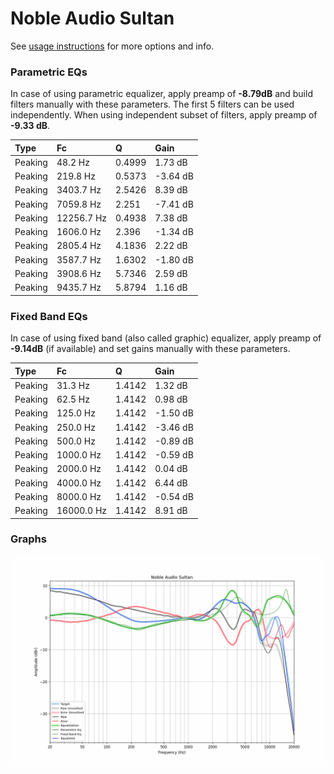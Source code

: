 # Noble Audio Sultan
See [usage instructions](https://github.com/jaakkopasanen/AutoEq#usage) for more options and info.

### Parametric EQs
In case of using parametric equalizer, apply preamp of **-8.79dB** and build filters manually
with these parameters. The first 5 filters can be used independently.
When using independent subset of filters, apply preamp of **-9.33 dB**.

| Type    | Fc         |      Q | Gain     |
|:--------|:-----------|:-------|:---------|
| Peaking | 48.2 Hz    | 0.4999 | 1.73 dB  |
| Peaking | 219.8 Hz   | 0.5373 | -3.64 dB |
| Peaking | 3403.7 Hz  | 2.5426 | 8.39 dB  |
| Peaking | 7059.8 Hz  | 2.251  | -7.41 dB |
| Peaking | 12256.7 Hz | 0.4938 | 7.38 dB  |
| Peaking | 1606.0 Hz  | 2.396  | -1.34 dB |
| Peaking | 2805.4 Hz  | 4.1836 | 2.22 dB  |
| Peaking | 3587.7 Hz  | 1.6302 | -1.80 dB |
| Peaking | 3908.6 Hz  | 5.7346 | 2.59 dB  |
| Peaking | 9435.7 Hz  | 5.8794 | 1.16 dB  |

### Fixed Band EQs
In case of using fixed band (also called graphic) equalizer, apply preamp of **-9.14dB**
(if available) and set gains manually with these parameters.

| Type    | Fc         |      Q | Gain     |
|:--------|:-----------|:-------|:---------|
| Peaking | 31.3 Hz    | 1.4142 | 1.32 dB  |
| Peaking | 62.5 Hz    | 1.4142 | 0.98 dB  |
| Peaking | 125.0 Hz   | 1.4142 | -1.50 dB |
| Peaking | 250.0 Hz   | 1.4142 | -3.46 dB |
| Peaking | 500.0 Hz   | 1.4142 | -0.89 dB |
| Peaking | 1000.0 Hz  | 1.4142 | -0.59 dB |
| Peaking | 2000.0 Hz  | 1.4142 | 0.04 dB  |
| Peaking | 4000.0 Hz  | 1.4142 | 6.44 dB  |
| Peaking | 8000.0 Hz  | 1.4142 | -0.54 dB |
| Peaking | 16000.0 Hz | 1.4142 | 8.91 dB  |

### Graphs
![](./Noble%20Audio%20Sultan.png)